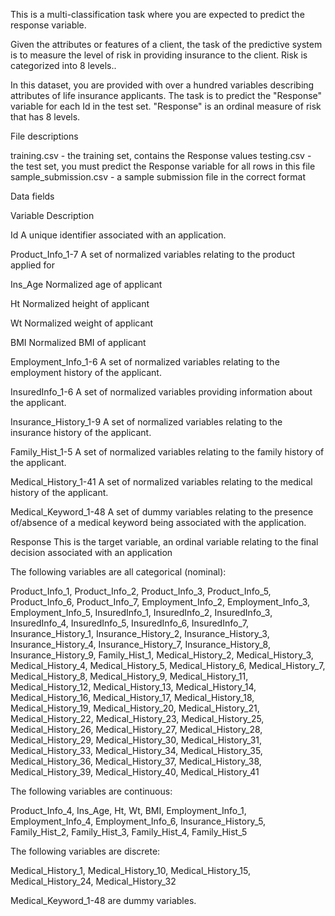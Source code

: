 This is a multi-classification task where you are expected to predict the response variable.

Given the attributes or features of a client, the task of the predictive system is to measure the level of risk in providing insurance to the client. 
Risk is categorized into 8 levels..

In this dataset, you are provided with over a hundred variables describing attributes of life insurance applicants. The task is to predict the "Response" variable for each Id in the test set. "Response" is an ordinal measure of risk that has 8 levels.

File descriptions

training.csv - the training set, contains the Response values
testing.csv - the test set, you must predict the Response variable for all rows in this file
sample_submission.csv - a sample submission file in the correct format

Data fields

Variable Description

Id A unique identifier associated with an application.

Product_Info_1-7 A set of normalized variables relating to the product applied for

Ins_Age Normalized age of applicant

Ht Normalized height of applicant

Wt Normalized weight of applicant

BMI Normalized BMI of applicant

Employment_Info_1-6 A set of normalized variables relating to the employment history of the applicant. 

InsuredInfo_1-6 A set of normalized variables providing information about the applicant.

Insurance_History_1-9 A set of normalized variables relating to the insurance history of the applicant. 

Family_Hist_1-5 A set of normalized variables relating to the family history of the applicant.

Medical_History_1-41 A set of normalized variables relating to the medical history of the applicant.

Medical_Keyword_1-48 A set of dummy variables relating to the presence of/absence of a medical keyword being associated with the application.

Response This is the target variable, an ordinal variable relating to the final decision associated with an application

The following variables are all categorical (nominal):

Product_Info_1, Product_Info_2, Product_Info_3, Product_Info_5, Product_Info_6, Product_Info_7, Employment_Info_2, Employment_Info_3, Employment_Info_5, InsuredInfo_1, InsuredInfo_2, InsuredInfo_3, InsuredInfo_4, InsuredInfo_5, InsuredInfo_6, InsuredInfo_7, Insurance_History_1, Insurance_History_2, Insurance_History_3, Insurance_History_4, Insurance_History_7, Insurance_History_8, Insurance_History_9, Family_Hist_1, Medical_History_2, Medical_History_3, Medical_History_4, Medical_History_5, Medical_History_6, Medical_History_7, Medical_History_8, Medical_History_9, Medical_History_11, Medical_History_12, Medical_History_13, Medical_History_14, Medical_History_16, Medical_History_17, Medical_History_18, Medical_History_19, Medical_History_20, Medical_History_21, Medical_History_22, Medical_History_23, Medical_History_25, Medical_History_26, Medical_History_27, Medical_History_28, Medical_History_29, Medical_History_30, Medical_History_31, Medical_History_33, Medical_History_34, Medical_History_35, Medical_History_36, Medical_History_37, Medical_History_38, Medical_History_39, Medical_History_40, Medical_History_41

The following variables are continuous:

Product_Info_4, Ins_Age, Ht, Wt, BMI, Employment_Info_1, Employment_Info_4, Employment_Info_6, Insurance_History_5, Family_Hist_2, Family_Hist_3, Family_Hist_4, Family_Hist_5

The following variables are discrete:

Medical_History_1, Medical_History_10, Medical_History_15, Medical_History_24, Medical_History_32

Medical_Keyword_1-48 are dummy variables.
